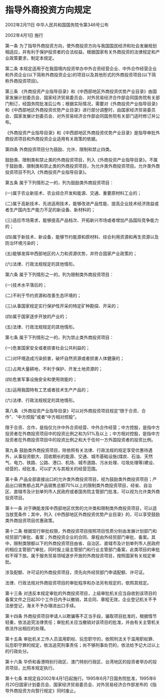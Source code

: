# 指导外商投资方向规定

2002年2月11日 中华人民共和国国务院令第346号公布

2002年4月1日 施行



第一条 为了指导外商投资方向，使外商投资方向与我国国民经济和社会发展规划相适应，并有利于保护投资者的合法权益，根据国家有关外商投资的法律规定和产业政策要求，制定本规定。

第二条 本规定适用于在我国境内投资举办中外合资经营企业、中外合作经营企业和外资企业(以下简称外商投资企业)的项目以及其他形式的外商投资项目(以下简称外商投资项目)。

第三条 《外商投资产业指导目录》和《中西部地区外商投资优势产业目录》由国家发展计划委员会、国家经济贸易委员会、对外贸易经济合作部会同国务院有关部门制订，经国务院批准后公布；根据实际情况，需要对《外商投资产业指导目录》和《中西部地区外商投资优势产业目录》进行部分调整时，由国家经济贸易委员会、国家发展计划委员会、对外贸易经济合作部会同国务院有关部门适时修订并公布。

《外商投资产业指导目录》和《中西部地区外商投资优势产业目录》是指导审批外商投资项目和外商投资企业适用有关政策的依据。

第四条 外商投资项目分为鼓励、允许、限制和禁止四类。

鼓励类、限制类和禁止类的外商投资项目，列入《外商投资产业指导目录》。不属于鼓励类、限制类和禁止类的外商投资项目，为允许类外商投资项目。允许类外商投资项目不列入《外商投资产业指导目录》。

第五条 属于下列情形之一的，列为鼓励类外商投资项目：

(一)属于农业新技术、农业综合开发和能源、交通、重要原材料工业的；

(二)属于高新技术、先进适用技术，能够改进产品性能、提高企业技术经济效益或者生产国内生产能力不足的新设备、新材料的；

(三)适应市场需求，能够提高产品档次、开拓新兴市场或者增加产品国际竞争能力的；

(四)属于新技术、新设备，能够节约能源和原材料、综合利用资源和再生资源以及防治环境污染的；

(五)能够发挥中西部地区的人力和资源优势，并符合国家产业政策的；

(六)法律、行政法规规定的其他情形。

第六条 属于下列情形之一的，列为限制类外商投资项目：

(一)技术水平落后的；

(二)不利于节约资源和改善生态环境的；

(三)从事国家规定实行保护性开采的特定矿种勘探、开采的；

(四)属于国家逐步开放的产业的；

(五)法律、行政法规规定的其他情形。

第七条 属于下列情形之一的，列为禁止类外商投资项目：

(一)危害国家安全或者损害社会公共利益的；

(二)对环境造成污染损害，破坏自然资源或者损害人体健康的；

(三)占用大量耕地，不利于保护、开发土地资源的；

(四)危害军事设施安全和使用效能的；

(五)运用我国特有工艺或者技术生产产品的；

(六)法律、行政法规规定的其他情形。

第八条 《外商投资产业指导目录》可以对外商投资项目规定“限于合资、合作”、“中方控股”或者“中方相对控股”。

限于合资、合作，是指仅允许中外合资经营、中外合作经营；中方控股，是指中方投资者在外商投资项目中的投资比例之和为51%及以上；中方相对控股，是指中方投资者在外商投资项目中的投资比例之和大于任何一方外国投资者的投资比例。

第九条 鼓励类外商投资项目，除依照有关法律、行政法规的规定享受优惠待遇外，从事投资额大、回收期长的能源、交通、城市基础设施(煤炭、石油、天然气、电力、铁路、公路、港口、机场、城市道路、污水处理、垃圾处理等)建设、经营的，经批准，可以扩大与其相关的经营范围。

第十条 产品全部直接出口的允许类外商投资项目，视为鼓励类外商投资项目；产品出口销售额占其产品销售总额70%以上的限制类外商投资项目，经省、自治区、直辖市及计划单列市人民政府或者国务院主管部门批准，可以视为允许类外商投资项目。

第十一条 对于确能发挥中西部地区优势的允许类和限制类外商投资项目，可以适当放宽条件；其中，列入《中西部地区外商投资优势产业目录》的，可以享受鼓励类外商投资项目优惠政策。

第十二条 根据现行审批权限，外商投资项目按照项目性质分别由发展计划部门和经贸部门审批、备案；外商投资企业的合同、章程由外经贸部门审批、备案。其中，限制类限额以下的外商投资项目由省、自治区、直辖市及计划单列市人民政府的相应主管部门审批，同时报上级主管部门和行业主管部门备案，此类项目的审批权不得下放。属于服务贸易领域逐步开放的外商投资项目，按照国家有关规定审批。

涉及配额、许可证的外商投资项目，须先向外经贸部门申请配额、许可证。

法律、行政法规对外商投资项目的审批程序和办法另有规定的，依照其规定。

第十三条 对违反本规定审批的外商投资项目，上级审批机关应当自收到该项目的备案文件之日起30个工作日内予以撤销，其合同、章程无效，企业登记机关不予注册登记，海关不予办理进出口手续。

第十四条 外商投资项目申请人以欺骗等不正当手段，骗取项目批准的，根据情节轻重，依法追究法律责任；审批机关应当撤销对该项目的批准，并由有关主管机关依法作出相应的处理。

第十五条 审批机关工作人员滥用职权、玩忽职守的，依照刑法关于滥用职权罪、玩忽职守罪的规定，依法追究刑事责任；尚不够刑事处罚的，依法给予记大过以上的行政处分。

第十六条 华侨和香港特别行政区、澳门特别行政区、台湾地区的投资者举办的投资项目，比照本规定执行。

第十七条 本规定自2002年4月1日起施行。1995年6月7日国务院批准，1995年6月20日国家计划委员会、国家经济贸易委员会、对外贸易经济合作部发布的《指导外商投资方向暂行规定》同时废止。